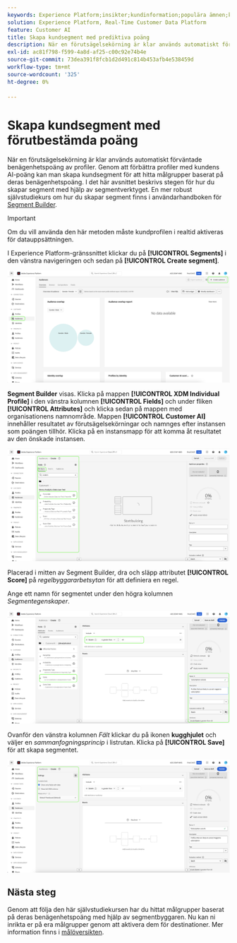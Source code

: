 ```yaml
---
keywords: Experience Platform;insikter;kundinformation;populära ämnen;kundsegment
solution: Experience Platform, Real-Time Customer Data Platform
feature: Customer AI
title: Skapa kundsegment med prediktiva poäng
description: När en förutsägelsekörning är klar används automatiskt förväntade benägenhetspoäng av profiler. Genom att förbättra profiler med kundens AI-poäng kan man skapa kundsegment för att hitta målgrupper baserat på deras benägenhetspoäng. I det här avsnittet beskrivs stegen för hur du skapar segment med hjälp av segmentverktyget.
exl-id: ac81f798-f599-4a8d-af25-c00c92e74b4e
source-git-commit: 73dea391f8fcb1d2d491c814b453afb4e538459d
workflow-type: tm+mt
source-wordcount: '325'
ht-degree: 0%

---
```


# Skapa kundsegment med förutbestämda poäng

När en förutsägelsekörning är klar används automatiskt förväntade benägenhetspoäng av profiler. Genom att förbättra profiler med kundens AI-poäng kan man skapa kundsegment för att hitta målgrupper baserat på deras benägenhetspoäng. I det här avsnittet beskrivs stegen för hur du skapar segment med hjälp av segmentverktyget. En mer robust självstudiekurs om hur du skapar segment finns i användarhandboken för [Segment Builder](../../../segmentation/ui/segment-builder.md).

>[!IMPORTANT]
>
>Om du vill använda den här metoden måste kundprofilen i realtid aktiveras för datauppsättningen.

I Experience Platform-gränssnittet klickar du på **[!UICONTROL Segments]** i den vänstra navigeringen och sedan på **[!UICONTROL Create segment]**.

![Skärmbild av segmentsidan i Experience Platform-användargränssnittet, med alternativet att skapa ett nytt segment.](../images/user-guide/segments_new.png)

**Segment Builder** visas. Klicka på mappen **[!UICONTROL XDM Individual Profile]** i den vänstra kolumnen **[!UICONTROL Fields]** och under fliken **[!UICONTROL Attributes]** och klicka sedan på mappen med organisationens namnområde. Mappen **[!UICONTROL Customer AI]** innehåller resultatet av förutsägelsekörningar och namnges efter instansen som poängen tillhör. Klicka på en instansmapp för att komma åt resultatet av den önskade instansen.

![](../images/user-guide/results_new.png)

Placerad i mitten av Segment Builder, dra och släpp attributet **[!UICONTROL Score]** på *regelbyggararbetsytan* för att definiera en regel.

Ange ett namn för segmentet under den högra kolumnen *Segmentegenskaper*.

![](../images/user-guide/properties_new.png)

Ovanför den vänstra kolumnen *Fält* klickar du på ikonen **kugghjulet** och väljer en *sammanfogningsprincip* i listrutan. Klicka på **[!UICONTROL Save]** för att skapa segmentet.

![](../images/user-guide/merge_policy_new.png)

## Nästa steg

Genom att följa den här självstudiekursen har du hittat målgrupper baserat på deras benägenhetspoäng med hjälp av segmentbyggaren. Nu kan ni inrikta er på era målgrupper genom att aktivera dem för destinationer. Mer information finns i [målöversikten](../../../destinations/home.md).
